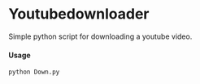 # Youtubedownloader
Simple python script for downloading a youtube video.

#### Usage
```
python Down.py
```


